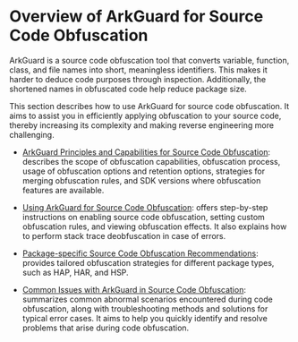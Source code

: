 # Overview of ArkGuard for Source Code Obfuscation
<!--Kit: ArkTS-->
<!--Subsystem: ArkCompiler-->
<!--Owner: @zju-wyx-->
<!--Designer: @xiao-peiyang; @dengxinyu-->
<!--Tester: @kirl75; @zsw_zhushiwei-->
<!--Adviser: @foryourself-->

ArkGuard is a source code obfuscation tool that converts variable, function, class, and file names into short, meaningless identifiers. This makes it harder to deduce code purposes through inspection. Additionally, the shortened names in obfuscated code help reduce package size.


This section describes how to use ArkGuard for source code obfuscation. It aims to assist you in efficiently applying obfuscation to your source code, thereby increasing its complexity and making reverse engineering more challenging.

- [ArkGuard Principles and Capabilities for Source Code Obfuscation](source-obfuscation.md): describes the scope of obfuscation capabilities, obfuscation process, usage of obfuscation options and retention options, strategies for merging obfuscation rules, and SDK versions where obfuscation features are available.

- [Using ArkGuard for Source Code Obfuscation](source-obfuscation-guide.md): offers step-by-step instructions on enabling source code obfuscation, setting custom obfuscation rules, and viewing obfuscation effects. It also explains how to perform stack trace deobfuscation in case of errors.

- [Package-specific Source Code Obfuscation Recommendations](source-obfuscation-practice.md): provides tailored obfuscation strategies for different package types, such as HAP, HAR, and HSP.
- [Common Issues with ArkGuard in Source Code Obfuscation](source-obfuscation-questions.md): summarizes common abnormal scenarios encountered during code obfuscation, along with troubleshooting methods and solutions for typical error cases. It aims to help you quickly identify and resolve problems that arise during code obfuscation.
